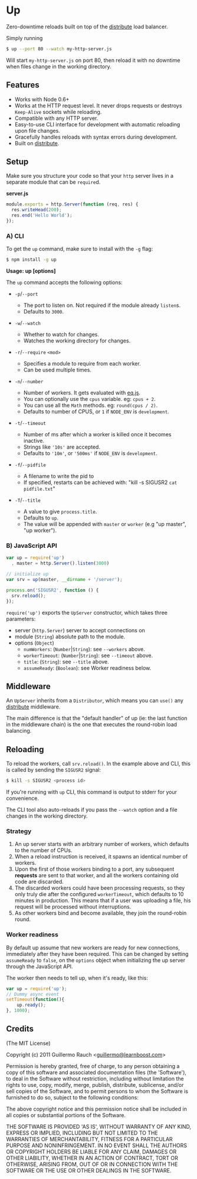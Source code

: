 
# Up

Zero-downtime reloads built on top of the
[distribute](http://github.com/learnboost/distribute) load balancer.

Simply running

```bash
$ up --port 80 --watch my-http-server.js
```

Will start `my-http-server.js` on port 80, then reload it with no downtime
when files change in the working directory.

## Features

- Works with Node 0.6+
- Works at the HTTP request level. It never drops requests or destroys
  `Keep-Alive` sockets while reloading.
- Compatible with any HTTP server.
- Easy-to-use CLI interface for development with automatic reloading
  upon file changes.
- Gracefully handles reloads with syntax errors during development.
- Built on [distribute](http://github.com/learnboost/distribute).

## Setup

Make sure you structure your code so that your `http` server lives in a
separate module that can be `require`d.

**server.js**

```js
module.exports = http.Server(function (req, res) {
  res.writeHead(200);
  res.end('Hello World');
});
```

### A) CLI

To get the `up` command, make sure to install with the `-g` flag:

```bash
$ npm install -g up
```

**Usage: up [options] <file>**

The `up` command accepts the following options:

- `-p`/`--port`

  - The port to listen on. Not required if the module already `listen`s.
  - Defaults to `3000`.

- `-w`/`--watch`

  - Whether to watch for changes.
  - Watches the working directory for changes.

- `-r`/`--require` `<mod>`

  - Specifies a module to require from each worker.
  - Can be used multiple times.

- `-n`/`--number`

  - Number of workers. It gets evaluated with
    [eq.js](https://gist.github.com/1590954).
  - You can optionally use the `cpus` variable. eg: `cpus + 2`.
  - You can use all the `Math` methods. eg: `round(cpus / 2)`.
  - Defaults to number of CPUS, or `1` if `NODE_ENV` is `development`.

- `-t`/`--timeout`

  - Number of ms after which a worker is killed once it becomes inactive.
  - Strings like `'10s'` are accepted.
  - Defaults to `'10m'`, or `'500ms'` if `NODE_ENV` is `development`.

- `-f`/`--pidfile`

  - A filename to write the pid to
  - If specified, restarts can be achieved with: "kill -s SIGUSR2 `cat pidfile.txt`"

- `-T`/`--title`

  - A value to give `process.title`.
  - Defaults to `up`.
  - The value will be appended with `master` or `worker` (e.g "up master", "up worker").

### B) JavaScript API

```js
var up = require('up')
  , master = http.Server().listen(3000)

// initialize up
var srv = up(master, __dirname + '/server');

process.on('SIGUSR2', function () {
  srv.reload();
});
```

`require('up')` exports the `UpServer` constructor, which takes three
parameters:

- server (`http.Server`) server to accept connections on
- module (`String`) absolute path to the module.
- options (`Object`)
  - `numWorkers`: (`Number`|`String`): see `--workers` above.
  - `workerTimeout`: (`Number`|`String`): see `--timeout` above.
  - `title`: (`String`): see `--title` above.
  - `assumeReady`: (`Boolean`): see Worker readiness below.

## Middleware

An `UpServer` inherits from a `Distributor`, which means you can `use()`
any [distribute](http://github.com/learnboost/distribute) middleware.

The main difference is that the "default handler" of up (ie: the last
function in the middleware chain) is the one that executes the
round-robin load balancing.

## Reloading

To reload the workers, call `srv.reload()`. In the example above and CLI,
this is called by sending the `SIGUSR2` signal:

```bash
$ kill -s SIGUSR2 <process id>
```

If you're running with `up` CLI, this command is output to stderr for your
convenience.

The CLI tool also auto-reloads if you pass the `--watch` option and a file
changes in the working directory.

### Strategy

1. An up server starts with an arbitrary number of workers, which defaults
to the number of CPUs.
2. When a reload instruction is received, it spawns an identical number of
workers.
3. Upon the first of those workers binding to a port, any subsequent
**requests** are sent to that worker, and all the workers containing old
code are discarded.
4. The discarded workers could have been processing requests, so they only
truly die after the configured `workerTimeout`, which defaults to 10
minutes in production. This means that if a user was uploading a file, his
request will be processed without interruptions.
5. As other workers bind and become available, they join the round-robin
round.

### Worker readiness

By default up assume that new workers are ready for new connections,
immediately after they have been required. This can be changed by setting
`assumeReady` to `false`, on the `options` object when initializing
the up server through the JavaScript API.

The worker then needs to tell up, when it's ready, like this:
```js
var up = require('up');
// Dummy async event
setTimeout(function(){
	up.ready();
}, 1000);
```

## Credits

(The MIT License)

Copyright (c) 2011 Guillermo Rauch &lt;guillermo@learnboost.com&gt;

Permission is hereby granted, free of charge, to any person obtaining
a copy of this software and associated documentation files (the
'Software'), to deal in the Software without restriction, including
without limitation the rights to use, copy, modify, merge, publish,
distribute, sublicense, and/or sell copies of the Software, and to
permit persons to whom the Software is furnished to do so, subject to
the following conditions:

The above copyright notice and this permission notice shall be
included in all copies or substantial portions of the Software.

THE SOFTWARE IS PROVIDED 'AS IS', WITHOUT WARRANTY OF ANY KIND,
EXPRESS OR IMPLIED, INCLUDING BUT NOT LIMITED TO THE WARRANTIES OF
MERCHANTABILITY, FITNESS FOR A PARTICULAR PURPOSE AND NONINFRINGEMENT.
IN NO EVENT SHALL THE AUTHORS OR COPYRIGHT HOLDERS BE LIABLE FOR ANY
CLAIM, DAMAGES OR OTHER LIABILITY, WHETHER IN AN ACTION OF CONTRACT,
TORT OR OTHERWISE, ARISING FROM, OUT OF OR IN CONNECTION WITH THE
SOFTWARE OR THE USE OR OTHER DEALINGS IN THE SOFTWARE.
